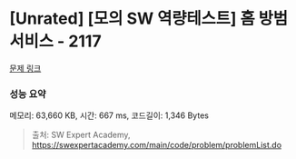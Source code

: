 # [Unrated] [모의 SW 역량테스트] 홈 방범 서비스 - 2117 

[문제 링크](https://swexpertacademy.com/main/code/problem/problemDetail.do?contestProbId=AV5V61LqAf8DFAWu) 

### 성능 요약

메모리: 63,660 KB, 시간: 667 ms, 코드길이: 1,346 Bytes



> 출처: SW Expert Academy, https://swexpertacademy.com/main/code/problem/problemList.do
